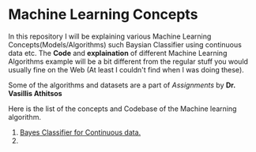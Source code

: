 # Machine Learning Concepts
In this repository I will be explaining various Machine Learning Concepts(Models/Algorithms) such Baysian Classifier using continuous data etc.
The __Code__ and __explaination__ of different Machine Learning Algorithms example will be a bit different from the regular stuff you would usually fine on the Web (At least I couldn't find when I was doing these).

Some of the algorithms and datasets are a part of _Assignments_ by __Dr. Vasillis Athitsos__

Here is the list of the concepts and Codebase of the Machine learning algorithm.
1. [Bayes Classifier for Continuous data.](https://github.com/AkshayShenvi/MachineLearningConcepts/blob/master/Bayes%20Classifier/bayes_classifier.md)
2.
